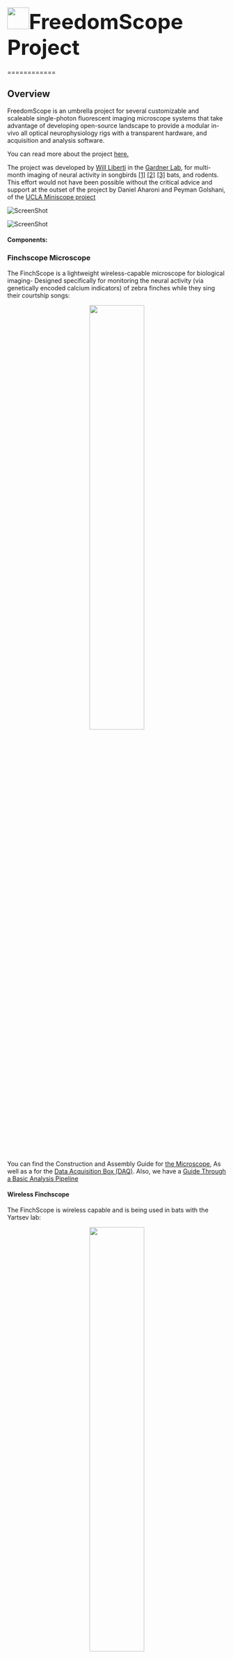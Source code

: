 



<font size="10"> <img src="FinchScope/img/im1.png" width="50"/>FreedomScope Project</font>
=======


============

## Overview

FreedomScope is an umbrella project for several customizable and scaleable single-photon fluorescent imaging microscope systems that take advantage of developing open-source landscape to provide a modular in-vivo  all optical neurophysiology rigs with a transparent hardware, and  acquisition and analysis software.


You can read more about the project [here.](http://iopscience.iop.org/1741-2552/14/4/045001/)

The project was developed by [Will Liberti](https://github.com/WALIII) in the [Gardner Lab](http://people.bu.edu/timothyg/Home.html), for multi-month imaging of neural activity in songbirds [[1]](https://doi.org/10.1371/journal.pbio.1002158) [[2]](https://www.nature.com/articles/nn.4405) [[3]](https://ccneuro.org/2018/proceedings/1133.pdf) bats, and rodents. This effort would not have been possible without the critical advice and support at the outset of the project by Daniel Aharoni and Peyman Golshani, of the [UCLA Miniscope project](http://miniscope.org/index.php?title=Main_Page)



![ScreenShot](FinchScope/img/ACS3.png)

![ScreenShot](FinchScope/img/TRACES.png)



#### Components:


### Finchscope Microscope

The FinchScope is a lightweight wireless-capable microscope for biological imaging- Designed specifically for monitoring the neural activity (via genetically encoded calcium indicators) of zebra finches while they sing their courtship songs:

<p align="center" width="100%">
    <img width="50%" src="FinchScope/SupplimentalVideo02.gif"> 
</p>



You can find the Construction and Assembly Guide for [the Microscope](https://github.com/WALIII/FreedomScope/wiki/Assembly-Guide), As well as a for the [Data Acquisition Box (DAQ)](https://github.com/WALIII/FreedomScope/wiki/DAQ-Guide).  Also, we have a [Guide Through a Basic Analysis Pipeline](https://github.com/WALIII/FreedomScope/wiki/Analysis-Guide)

#### Wireless Finchscope
The FinchScope is wireless capable and is being used in bats with the Yartsev lab:

<p align="center" width="100%">
    <img width="50%" src="FinchScope/SupplimentalVideo01.gif">
</p>

Additional resources related to this project can be found (here.)https://github.com/WALIII/ImBat



### 1P2C Microscope (Under Development)
The 1P2C Miniscope is a variant of the FinchScope that incorporates a second excitation path for dual color imaging, or for widefield photo- stimulation.  You can find the Construction and Assembly Guide for [the Microscope](https://github.com/WALIII/FreedomScope/wiki/Assembly-Guide), As well as a for the [Data Acquisition Box (DAQ)](https://github.com/WALIII/FreedomScope/wiki/DAQ-Guide).


### Widefield Microscope (Under Development)
The WideField miniature microscope weighs 4g and gives a 4x3mm field of view. You can find the Construction and Assembly Guide for [the Microscope](https://github.com/WALIII/FreedomScope/wiki/Assembly-Guide), As well as a for the [Data Acquisition Box (DAQ)](https://github.com/WALIII/FreedomScope/wiki/DAQ-Guide).


### Active Commutator
The [Active Commutator](https://github.com/WALIII/FreedomScope/wiki/Commutators) is a low cost, low noise, active (driven by a motor and sensor) electrical rotary joint designed for electrophysiology (single and multichannel micro-electrode arrays) and optophysiology ( optogenetics, miniature microscopes, and fiber photometry).


### Referencing
If you use any part of this project in your work, please cite our Journal of Neural Engineering Paper:

[Liberti III, William A., et al. "An open source, wireless capable miniature microscope system." Journal of neural engineering 14.4 (2017): 045001.](http://iopscience.iop.org/1741-2552/14/4/045001/)


### Associated Publications/Presentations
* Liberti III, William A., et al. "An open source, wireless capable miniature microscope system." **Journal of neural engineering** 14.4 (2017): 045001.
* Liberti, William A., et al. "Unstable neurons underlie a stable learned behavior." **Nature neuroscience** 19.12 (2016): 1665-1671.
* Yanny, K., Antipa, N., Liberti, W., et al. (2020). Miniscope3D: optimized single-shot miniature 3D fluorescence microscopy. **Light: Science & Applications**, 9(1), 1-13.
* Leman, Daniel P., et al. "Large-scale cellular-resolution imaging of neural activity in freely behaving mice." **(bioRxiv)** (2021).
* Cohen, Yarden, et al. "Hidden neural states underlie canary song syntax." **Nature** 582.7813 (2020): 539-544.





## Contributors:
* [Will Liberti](wliberti@berkeley.edu) ( U.C. Berkeley)
* [Nathan Perkins](lnp@bu.edu) ( Apple )
* [Daniel Leman](dpleman@bu.edu) ( Brandeis)
* [Jasmine Clevenger](jrclev@bu.edu) ( B.U.)
* [Will Yen](yenw24@gmail.com) (B.U.)


##  Major Contributing Labs
* [Gardner Lab](idavison@bu.edu)
* [Otchy Lab](idavison@bu.edu)
* [Davison Lab](idavison@bu.edu)  
* [Cruz-Martin Lab](idavison@bu.edu)  
* [Carmena Lab](idavison@bu.edu)  
* [Yartsev Lab](idavison@bu.edu)
